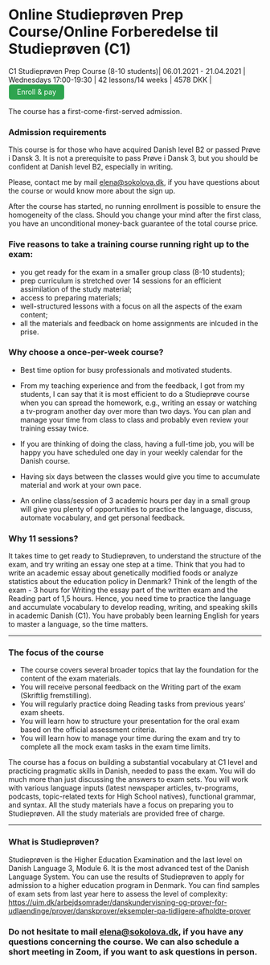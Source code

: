 # Online Studieprøven Prep Course/Online Forberedelse til Studieprøven (C1)

C1 Studieprøven Prep Course (8-10 students)| 06.01.2021 - 21.04.2021 | Wednesdays 17:00-19:30 | 42 lessons/14 weeks | 4578 DKK | <a class="btn" href="https://elenasokolova.podia.com/c1-studieproven-prep-course/buy">Enroll & pay </a>

The course has a first-come-first-served admission. 

<style>
.btn {
  color: white;
  background-color: #2ea44f;
  border-color: rgba(27,31,35,.1);
  box-shadow: 0 0px 0 rgba(27,31,35,.1),inset 0 1px 0 hsla(0,0%,100%,.03);
  position: relative;
  display: inline-block;
  padding: 5px 16px;
  font-size: 14px
  font-weight: 500;
  line-height: 20px;
  white-space: nowrap;
  vertical-align: middle;
  cursor: pointer;
  border: 1px solid;
  border-radius: 6px;
  text-decoration: none;
}
</style>


### Admission requirements
This course is for those who have acquired Danish level B2 or passed Prøve i Dansk 3. It is not a prerequisite to pass Prøve i Dansk 3, but you should be confident at Danish level B2, especially in writing.

Please, contact me by mail [elena@sokolova.dk](mailto:elena@sokolova.dk), if you have questions about the course or would know more about the sign up.  

After the course has started, no running enrollment is possible to ensure the homogeneity of the class. 
Should you change your mind after the first class, you have an unconditional money-back guarantee of the total course price. 

### Five reasons to take a training course running right up to the exam:

* you get ready for the exam in a smaller group class (8-10 students);
* prep curriculum is stretched over 14 sessions for an efficient assimilation of the study material;
* access to preparing materials;
* well-structured lessons with a focus on all the aspects of the exam content;
* all the materials and feedback on home assignments are inlcuded in the prise. 


### Why choose a once-per-week course? 

* Best time option for busy professionals and motivated students. 

* From my teaching experience and from the feedback, I got from my students, I can say that it is most efficient to do a Studieprøve course when you can spread the homework, e.g., writing an essay or watching a tv-program another day over more than two days. You can plan and manage your time from class to class and probably even review your training essay twice. 

* If you are thinking of doing the class, having a full-time job, you will be happy you have scheduled one day in your weekly calendar for the Danish course. 

* Having six days between the classes would give you time to accumulate material and work at your own pace.

* An online class/session of 3 academic hours per day in a small group will give you plenty of opportunities to practice the language, discuss, automate vocabulary, and get personal feedback.  


### Why 11 sessions?

It takes time to get ready to Studieprøven, to understand the structure of the exam, and try writing an essay one step at a time. Think that you had to write an academic essay about genetically modified foods or analyze statistics about the education policy in Denmark? Think of the length of the exam - 3 hours for Writing the essay part of the written exam and the Reading part of 1,5 hours. Hence, you need time to practice the language and accumulate vocabulary to develop reading, writing, and speaking skills in academic Danish (C1). You have probably been learning English for years to master a language, so the time matters. 

--------------------------------------------

### The focus of the course
 
* The course covers several broader topics that lay the foundation for the content of the exam materials. 
* You will receive personal feedback on the Writing part of the exam (Skriftlig fremstilling).
* You will regularly practice doing Reading tasks from previous years’ exam sheets. 
* You will learn how to structure your presentation for the oral exam based on the official assessment criteria. 
* You will learn how to manage your time during the exam and try to complete all the mock exam tasks in the exam time limits.  

The course has a focus on building a substantial vocabulary at C1 level and practicing pragmatic skills in Danish, needed to pass the exam. You will do much more than just discussing the answers to exam sets. You will work with various language inputs (latest newspaper articles, tv-programs, podcasts, topic-related texts for High School natives), functional grammar, and syntax. All the study materials have a focus on preparing you to Studieprøven. All the study materials are provided free of charge.

-----------------------------------------

### What is Studieprøven? 

Studieprøven is the Higher Education Examination and the last level on Danish Language 3, Module 6. It is the most advanced test of the Danish Language System. You can use the results of Studieprøven to apply for admission to a higher education program in Denmark. 
You can find samples of exam sets from last year here to assess the level of complexity: https://uim.dk/arbejdsomrader/danskundervisning-og-prover-for-udlaendinge/prover/danskprover/eksempler-pa-tidligere-afholdte-prover

### Do not hesitate to mail [elena@sokolova.dk](mailto:elena@sokolova.dk), if you have any questions concerning the course. We can also schedule a short meeting in Zoom, if you want to ask questions in person. 



